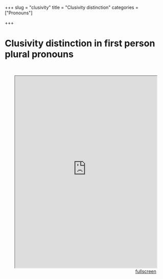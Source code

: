 +++
slug = "clusivity"
title = "Clusivity distinction"
categories = ["Pronouns"]

+++
<head>
<style type="text/css">
	.padding {
		padding: 30px;
	}
</style>
</head>

<body>
<h1>
Clusivity distinction in first person plural pronouns
</h1>
<div class="padding">
<iframe src="http://maps-for-sasha.hol.es/maps/clusiveness.html" width = "100%" height = "600px"></iframe>
<div align="right"><a href="http://maps-for-sasha.hol.es/maps/clusiveness.html" target="_blank" class="button">fullscreen</a></div>
</div>
</body>
